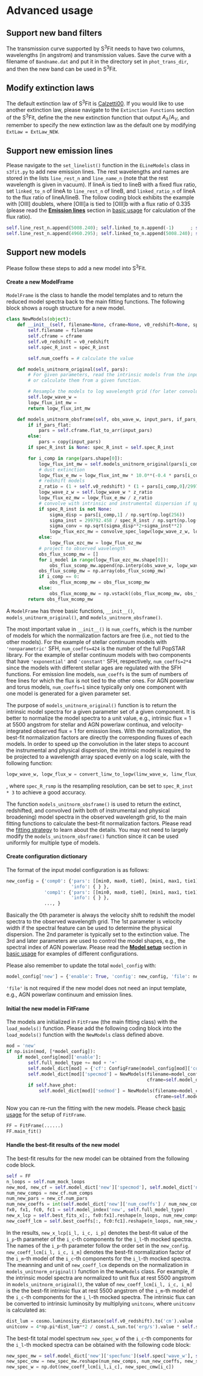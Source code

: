 # Advanced usage

## Support new band filters

The transmission curve supported by S<sup>3</sup>Fit needs to have 
two columns, wavelengths (in angstrom) and transmission values.
Save the curve with a filename of `Bandname.dat` and put it in the directory set in `phot_trans_dir`, 
and then the new band can be used in S<sup>3</sup>Fit. 

## Modify extinction laws

The default extinction law of S<sup>3</sup>Fit is [Calzetti00](http://www.bo.astro.it/~micol/Hyperz/old_public_v1/hyperz_manual1/node10.html).
If you would like to use another extinction law, please navigate to the `Extinction Functions` section of the S<sup>3</sup>Fit, 
define the the new extinction function that output $A_\lambda/A_V$, 
and remember to specify the new extinction law as the default one by modifying `ExtLaw = ExtLaw_NEW`. 

## Support new emission lines

Please navigate to the `set_linelist()` function in the `ELineModels` class in `s3fit.py` to add new emission lines.
The rest wavelengths and names are stored in the lists `line_rest_n` and `line_name_n`
(note that the rest wavelength is given in vacuum).
If lineA is tied to lineB with a fixed flux ratio, 
set `linked_to_n` of lineA to `line_rest_n` of lineB, and `linked_ratio_n` of lineA to the flux ratio of lineA/lineB. 
The follow coding block exhibits the example with [OIII] doublets, 
where [OIII]a is tied to [OIII]b with a flux ratio of 0.335
(please read the <ins>**Emission lines**</ins> section in [basic usage](manuals/basic_usage.md) for calculation of the flux ratio).  
```python
self.line_rest_n.append(5008.240); self.linked_to_n.append(-1)      ; self.linked_ratio_n.append(-1)     ; self.line_name_n.append('[OIII]b')
self.line_rest_n.append(4960.295); self.linked_to_n.append(5008.240); self.linked_ratio_n.append(0.335)  ; self.line_name_n.append('[OIII]a')
```

## Support new models

Please follow these steps to add a new model into S<sup>3</sup>Fit. 

#### Create a new ModelFrame
`ModelFrame` is the class to handle the model templates and to return the reduced model spectra back to the main fitting functions. 
The following block shows a rough structure for a new model.
```python
class NewModels(object):
    def __init__(self, filename=None, cframe=None, v0_redshift=None, spec_R_inst=None):
        self.filename = filename
        self.cframe = cframe
        self.v0_redshift = v0_redshift
        self.spec_R_inst = spec_R_inst

        self.num_coeffs = # calculate the value

    def models_unitnorm_original(self, pars):
        # For given parameters, read the intrinsic models from the input library file,
        # or calculate them from a given function.

        # Resample the models to log wavelength grid (for later convolution).
        self.logw_wave_w =
        logw_flux_int_mw = 
        return logw_flux_int_mw

    def models_unitnorm_obsframe(self, obs_wave_w, input_pars, if_pars_flat=True, spec_R_inst=None):
        if if_pars_flat: 
            pars = self.cframe.flat_to_arr(input_pars)
        else:
            pars = copy(input_pars)
        if spec_R_inst is None: spec_R_inst = self.spec_R_inst

        for i_comp in range(pars.shape[0]):
            logw_flux_int_mw = self.models_unitnorm_original(pars[i_comp,3:])
            # dust extinction
            logw_flux_e_mw = logw_flux_int_mw * 10.0**(-0.4 * pars[i_comp,2] * ExtLaw(self.logw_wave_w))
            # redshift models
            z_ratio = (1 + self.v0_redshift) * (1 + pars[i_comp,0]/299792.458) 
            logw_wave_z_w = self.logw_wave_w * z_ratio
            logw_flux_ez_mw = logw_flux_e_mw / z_ratio
            # convolve with intrinsic and instrumental dispersion if spec_R_inst is not None
            if spec_R_inst is not None:
                sigma_disp = pars[i_comp,1] / np.sqrt(np.log(256))
                sigma_inst = 299792.458 / spec_R_inst / np.sqrt(np.log(256))
                sigma_conv = np.sqrt(sigma_disp**2+sigma_inst**2)
                logw_flux_ezc_mw = convolve_spec_logw(logw_wave_z_w, logw_flux_ez_mw, sigma_conv, axis=1)
            else:
                logw_flux_ezc_mw = logw_flux_ez_mw 
            # project to observed wavelength
            obs_flux_scomp_mw = []
            for i_model in range(logw_flux_ezc_mw.shape[0]):
                obs_flux_scomp_mw.append(np.interp(obs_wave_w, logw_wave_z_w, logw_flux_ezc_mw[i_model,:]))
            obs_flux_scomp_mw = np.array(obs_flux_scomp_mw)
            if i_comp == 0: 
                obs_flux_mcomp_mw = obs_flux_scomp_mw
            else:
                obs_flux_mcomp_mw = np.vstack((obs_flux_mcomp_mw, obs_flux_scomp_mw))
        return obs_flux_mcomp_mw
```
A `ModelFrame` has three basic functions, `__init__()`, `models_unitnorm_original()`, and `models_unitnorm_obsframe()`. 

The most important value in `__init__()` is `num_coeffs`, which is the number of models for which the normalization factors are free
(i.e., not tied to the other models). 
For the example of stellar continuum models with `'nonparametric'` SFH, `num_coeffs=424` is the number of the full PopSTAR library. 
For the example of stellar continuum models with two components that have `'exponential'` and `'constant'` SFH, respectively, 
`num_coeffs=2*4` since the models with different stellar ages are regulated with the SFH functions. 
For emission line models, `num_coeffs` is the sum of numbers of free lines for which the flux is not tied to the other ones. 
For AGN powerlaw and torus models, `num_coeffs=1` since typically only one component with one model is generated for a given parameter set. 

The purpose of `models_unitnorm_original()` function is to return the intrinsic model spectra for a given parameter set of a given component.
It is better to normalize the model spectra to a unit value, e.g., intrinsic flux = 1 at 5500 angstrom for stellar and AGN powerlaw continua, 
and velocity-integrated observed flux = 1 for emission lines.
With the normalization, the best-fit normalization factors are directly the corresponding fluxes of each models. 
In order to speed up the convolution in the later steps to account the instrumental and physical dispersion, 
the intrinsic model is required to be projected to a wavelength array spaced evenly on a log scale, 
with the following function:
```python
logw_wave_w, logw_flux_w = convert_linw_to_logw(linw_wave_w, linw_flux_w, resolution=spec_R_rsmp)
```
, where `spec_R_rsmp` is the resampling resolution, can be set to `spec_R_inst * 3` to achieve a good accuracy. 

The function `models_unitnorm_obsframe()` is used to return the extinct, redshifted, and convolved (with both of instrumental and physical broadening)
model spectra in the observed wavelength grid, to the main fitting functions to calculate the best-fit normalization factors.
Please read the [fitting strategy](manuals/fitting_strategy.md) to learn about the details. 
You may not need to largely modify the `models_unitnorm_obsframe()` function since it can be used uniformly for multiple type of models. 

#### Create configuration dictionary
The format of the input model configuration is as follows:
```python
new_config = {'comp0': {'pars': [[min0, max0, tie0], [min1, max1, tie1], [min2, max2, tie2], ... ], 
                        'info': { } }, 
              'comp1': {'pars': [[min0, max0, tie0], [min1, max1, tie1], [min2, max2, tie2], ... ], 
                        'info': { } },
              ..., }
```
Basically the 0th parameter is always the velocity shift to redshift the model spectra to the observed wavelength grid. 
The 1st parameter is velocity width if the spectral feature can be used to determine the physical dispersion. 
The 2nd parameter is typically set to the extinction value. 
The 3rd and later parameters are used to control the model shapes, e.g., the spectral index of AGN powerlaw. 
Please read the <ins>**Model setup**</ins> section in [basic usage](manuals/basic_usage.md)
for examples of different configurations. 

Please also remember to update the total `model_config` with:
```python
model_config['new'] = {'enable': True, 'config': new_config, 'file': new_file}
```
`'file'` is not required if the new model does not need an input template, e.g., AGN powerlaw continuum and emission lines. 

#### Initial the new model in FitFrame

The models are initialized in `FitFrame` (the main fitting class) with the `load_models()` function. 
Please add the following coding block into the `load_models()` function with the `NewModels` class defined above. 
```python
mod = 'new'
if np.isin(mod, [*model_config]):
    if model_config[mod]['enable']: 
        self.full_model_type += mod + '+'
        self.model_dict[mod] = {'cf': ConfigFrame(model_config[mod]['config'])}
        self.model_dict[mod]['specmod'] = NewModels(filename=model_config[mod]['file'], w_min=self.spec_wmin, w_max=self.spec_wmax, 
                                                    cframe=self.model_dict[mod]['cf'], v0_redshift=self.v0_redshift, spec_R_inst=self.spec_R_inst) 
        if self.have_phot:
            self.model_dict[mod]['sedmod'] = NewModels(filename=model_config[mod]['file'], w_min=self.sed_wmin, w_max=self.sed_wmax, 
                                                       cframe=self.model_dict[mod]['cf'], v0_redshift=self.v0_redshift, spec_R_inst=self.spec_R_inst) 
```

Now you can re-run the fitting with the new models. Please check [basic usage](manuals/basic_usage.md) for the setup of `FitFrame`. 
```python
FF = FitFrame(......)
FF.main_fit()
```

#### Handle the best-fit results of the new model

The best-fit results for the new model can be obtained from the following code block. 
```python
self = FF
n_loops = self.num_mock_loops
new_mod, new_cf = self.model_dict['new']['specmod'], self.model_dict['new']['cf']
num_new_comps = new_cf.num_comps
num_new_pars = new_cf.num_pars
num_new_coeffs = int(self.model_dict['new']['num_coeffs'] / num_new_comps)
fx0, fx1, fc0, fc1 = self.model_index('new', self.full_model_type)
new_x_lcp = self.best_fits_x[:, fx0:fx1].reshape(n_loops, num_new_comps, num_new_pars)
new_coeff_lcm = self.best_coeffs[:, fc0:fc1].reshape(n_loops, num_new_comps, num_new_coeffs)
```
In the results, `new_x_lcp[i_l, i_c, i_p]` denotes the best-fit value of the `i_p`-th parameter of the `i_c`-th components for the `i_l`-th mocked spectra.
The names of the `i_p`-th parameter follow the order set in the `new_config`. 
`new_coeff_lcm[i_l, i_c, i_m]` denotes the best-fit normalization factor of the `i_m`-th model of the `i_c`-th components for the `i_l`-th mocked spectra.
The meanning and unit of `new_coeff_lcm` depends on the normalization in `models_unitnorm_original()` function in the `NewModels` class. 
For example, if the intrinsic model spectra are normalized to unit flux at rest 5500 angstrom in `models_unitnorm_original()`, 
the value of `new_coeff_lcm[i_l, i_c, i_m]` is the the best-fit intrinsic flux at rest 5500 angstrom
of the `i_m`-th model of the `i_c`-th components for the `i_l`-th mocked spectra.
The intrinsic flux can be converted to intrinsic luminosity by multiplying `unitconv`, where `unitconv` is calculated as:
```python
dist_lum = cosmo.luminosity_distance(self.v0_redshift).to('cm').value
unitconv = 4*np.pi*dist_lum**2 / const.L_sun.to('erg/s').value * self.spec_flux_scale 
```

The best-fit total model spectrum `new_spec_w` of the `i_c`-th components for the `i_l`-th mocked spectra can be obtained with the following code block:
```python
new_spec_mw = self.model_dict['new']['specfunc'](self.spec['wave_w'], self.best_fits_x[i_l, fx0:fx1])
new_spec_cmw = new_spec_mw.reshape(num_new_comps, num_new_coeffs, new_spec_mw.shape[1])
new_spec_w = np.dot(new_coeff_lcm[i_l,i_c], new_spec_cmw[i_c])
```

